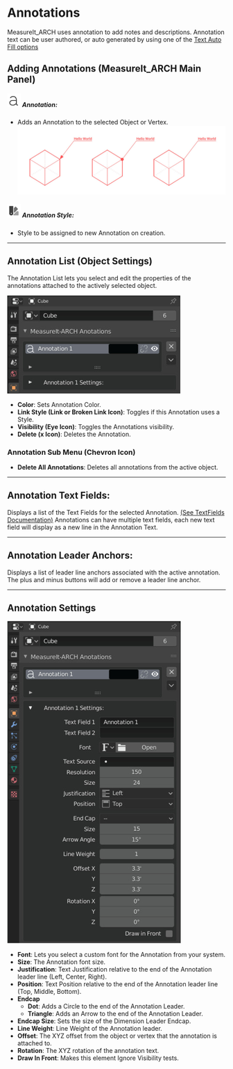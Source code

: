 
# Annotations
MeasureIt_ARCH uses annotation to add notes and descriptions. Annotation text can be user authored, or auto generated by using one of the [Text Auto Fill options](textfields.md)

## Adding Annotations (MeasureIt_ARCH Main Panel)

##### ![image](../icons/bi__annotation.png) Annotation:
 * Adds an Annotation to the selected Object or Vertex.
 ![image](images/ui-annotation-examples.jpg)

##### ![image](../icons/bi__styles.png) Annotation Style:
  * Style to be assigned to new Annotation on creation.

---

## Annotation List (Object Settings)

The Annotation List lets you select and edit the properties of the annotations attached to the actively selected object.

![image](images/ui-annotations.jpg)

 * __Color__: Sets Annotation Color.
 * __Link Style (Link or Broken Link Icon)__: Toggles if this Annotation uses a Style.
 * __Visibility (Eye Icon)__: Toggles the Annotations visibility.
 * __Delete (x Icon)__: Deletes the Annotation.

### Annotation Sub Menu (Chevron Icon)
   * __Delete All Annotations__: Deletes all annotations from the active object.

---

## Annotation Text Fields:
Displays a list of the Text Fields for the selected Annotation. [(See TextFields Documentation)](textfields.md)
Annotations can have multiple text fields, each new text field will display as a new line in the Annotation Text.

---

## Annotation Leader Anchors:
Displays a list of leader line anchors associated with the active annotation. The plus and minus buttons will add or remove a leader line anchor.

---

## Annotation Settings

![image](images/ui-annotation-settings.jpg)

 * __Font__: Lets you select a custom font for the Annotation from your system.
 * __Size__: The Annotation font size.
 * __Justification__: Text Justification relative to the end of the Annotation leader line (Left, Center, Right).
 * __Position__: Text Position relative to the end of the Annotation leader line (Top, Middle, Bottom).
 * __Endcap__
   * __Dot__: Adds a Circle to the end of the Annotation Leader.
   * __Triangle__: Adds an Arrow to the end of the Annotation Leader.
 * __Endcap Size__: Sets the size of the Dimension Leader Endcap.
 * __Line Weight__: Line Weight of the Annotation leader.
 * __Offset__: The XYZ offset from the object or vertex that the annotation is attached to.
 * __Rotation__: The XYZ rotation of the annotation text.
 * __Draw In Front__: Makes this element Ignore Visibility tests.